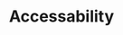 ---
title: "Accessability"
content: >-
  ## Filter Replacement Overview


  Regular filter replacement is essential for maintaining the efficiency and longevity of your HVAC system. Air filters play a crucial role in trapping dust, allergens, and other airborne particles, preventing them from circulating throughout your home. Over time, these filters can become clogged, reducing airflow and making your system work harder than necessary. Replacing your filters on a regular basis ensures that your system operates efficiently, provides cleaner air, and reduces the strain on your HVAC system, potentially lowering your energy bills and extending the life of your equipment.


  ## Common Signs for Replacement


  Knowing when to replace your HVAC filters is key to maintaining a healthy and efficient system. One of the most obvious signs is visibly dirty or clogged filters, which can lead to reduced airflow and less effective heating or cooling. If you notice that your home is dustier than usual or that allergy symptoms are worsening, it could be a sign that your filters are no longer effectively trapping particles. Another indicator is an increase in energy bills without a corresponding increase in usage, suggesting that your system is working harder to push air through clogged filters. Regular checks and timely replacements can help you avoid these issues.
slug: "accessability"
---